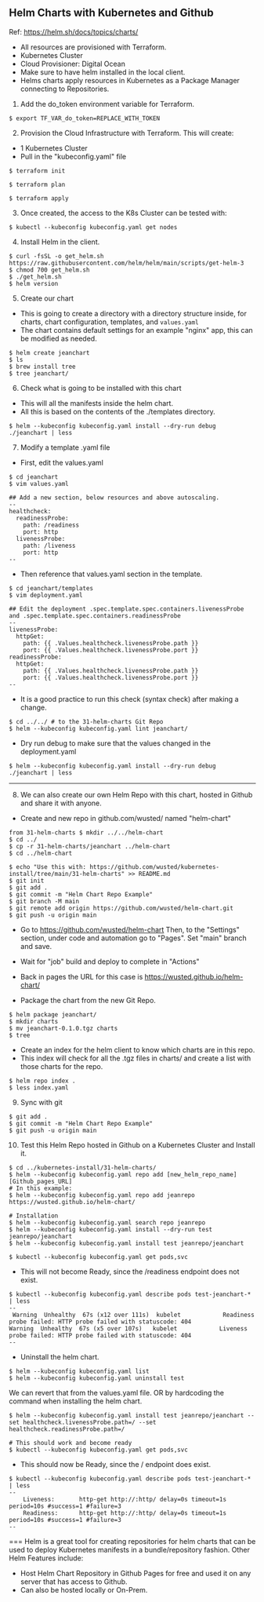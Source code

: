 ## Helm Charts with Kubernetes and Github 

Ref: https://helm.sh/docs/topics/charts/

- All resources are provisioned with Terraform.
- Kubernetes Cluster
- Cloud Provisioner: Digital Ocean
- Make sure to have helm installed in the local client.
- Helms charts apply resources in Kubernetes as a Package Manager connecting to Repositories.

1. Add the do_token environment variable for Terraform.
```
$ export TF_VAR_do_token=REPLACE_WITH_TOKEN
```

2. Provision the Cloud Infrastructure with Terraform.
This will create:
- 1 Kubernetes Cluster
- Pull in the "kubeconfig.yaml" file

````
$ terraform init

$ terraform plan

$ terraform apply
````

3. Once created, the access to the K8s Cluster can be tested with:
```
$ kubectl --kubeconfig kubeconfig.yaml get nodes
```

4. Install Helm in the client.
```
$ curl -fsSL -o get_helm.sh https://raw.githubusercontent.com/helm/helm/main/scripts/get-helm-3
$ chmod 700 get_helm.sh
$ ./get_helm.sh
$ helm version
```

5. Create our chart 
- This is going to create a directory with a directory structure inside, for charts, chart configuration, templates, and `values.yaml`
- The chart contains default settings for an example "nginx" app, this can be modified as needed.
```
$ helm create jeanchart
$ ls
$ brew install tree
$ tree jeanchart/
```

6. Check what is going to be installed with this chart

- This will all the manifests inside the helm chart.
- All this is based on the contents of the ./templates directory.
```
$ helm --kubeconfig kubeconfig.yaml install --dry-run debug ./jeanchart | less
```

7. Modify a template .yaml file

- First, edit the values.yaml
```
$ cd jeanchart
$ vim values.yaml

## Add a new section, below resources and above autoscaling.
--
healthcheck:
  readinessProbe:
    path: /readiness
    port: http
  livenessProbe:
    path: /liveness
    port: http
--
```

- Then reference that values.yaml section in the template.
```
$ cd jeanchart/templates
$ vim deployment.yaml 

## Edit the deployment .spec.template.spec.containers.livenessProbe and .spec.template.spec.containers.readinessProbe
--
livenessProbe:
  httpGet:
    path: {{ .Values.healthcheck.livenessProbe.path }}
    port: {{ .Values.healthcheck.livenessProbe.port }}
readinessProbe:
  httpGet:
    path: {{ .Values.healthcheck.livenessProbe.path }}
    port: {{ .Values.healthcheck.livenessProbe.port }}
--
```

- It is a good practice to run this check (syntax check) after making a change.
```
$ cd ../../ # to the 31-helm-charts Git Repo
$ helm --kubeconfig kubeconfig.yaml lint jeanchart/
```

- Dry run debug to make sure that the values changed in the deployment.yaml
```
$ helm --kubeconfig kubeconfig.yaml install --dry-run debug ./jeanchart | less
```

---

8. We can also create our own Helm Repo with this chart, hosted in Github and share it with anyone.

- Create and new repo in github.com/wusted/ named "helm-chart"
```
from 31-helm-charts $ mkdir ../../helm-chart
$ cd ../
$ cp -r 31-helm-charts/jeanchart ../helm-chart
$ cd ../helm-chart

$ echo "Use this with: https://github.com/wusted/kubernetes-install/tree/main/31-helm-charts" >> README.md
$ git init
$ git add .
$ git commit -m "Helm Chart Repo Example"
$ git branch -M main
$ git remote add origin https://github.com/wusted/helm-chart.git
$ git push -u origin main
```

- Go to https://github.com/wusted/helm-chart
Then, to the "Settings" section, under code and automation go to "Pages". Set "main" branch and save.

- Wait for "job" build and deploy to complete in "Actions"
- Back in pages the URL for this case is https://wusted.github.io/helm-chart/

- Package the chart from the new Git Repo.
```
$ helm package jeanchart/
$ mkdir charts
$ mv jeanchart-0.1.0.tgz charts
$ tree
```

- Create an index for the helm client to know which charts are in this repo.
- This index will check for all the .tgz files in charts/ and create a list with those charts for the repo.
```
$ helm repo index .
$ less index.yaml
```

9. Sync with git
```
$ git add .
$ git commit -m "Helm Chart Repo Example"
$ git push -u origin main
```

10. Test this Helm Repo hosted in Github on a Kubernetes Cluster and Install it.

```
$ cd ../kubernetes-install/31-helm-charts/ 
$ helm --kubeconfig kubeconfig.yaml repo add [new_helm_repo_name] [Github_pages_URL]  
# In this example:
$ helm --kubeconfig kubeconfig.yaml repo add jeanrepo https://wusted.github.io/helm-chart/

# Installation
$ helm --kubeconfig kubeconfig.yaml search repo jeanrepo
$ helm --kubeconfig kubeconfig.yaml install --dry-run test jeanrepo/jeanchart
$ helm --kubeconfig kubeconfig.yaml install test jeanrepo/jeanchart

$ kubectl --kubeconfig kubeconfig.yaml get pods,svc
```

- This will not become Ready, since the /readiness endpoint does not exist. 

```
$ kubectl --kubeconfig kubeconfig.yaml describe pods test-jeanchart-* | less
--
 Warning  Unhealthy  67s (x12 over 111s)  kubelet            Readiness probe failed: HTTP probe failed with statuscode: 404
Warning  Unhealthy  67s (x5 over 107s)   kubelet            Liveness probe failed: HTTP probe failed with statuscode: 404
--
```

- Uninstall the helm chart.
```
$ helm --kubeconfig kubeconfig.yaml list  
$ helm --kubeconfig kubeconfig.yaml uninstall test
```

We can revert that from the values.yaml file.
OR by hardcoding the command when installing the helm chart.

```
$ helm --kubeconfig kubeconfig.yaml install test jeanrepo/jeanchart --set healthcheck.livenessProbe.path=/ --set healthcheck.readinessProbe.path=/

# This should work and become ready
$ kubectl --kubeconfig kubeconfig.yaml get pods,svc
```

- This should now be Ready, since the / endpoint does exist. 

```
$ kubectl --kubeconfig kubeconfig.yaml describe pods test-jeanchart-* | less
--
    Liveness:       http-get http://:http/ delay=0s timeout=1s period=10s #success=1 #failure=3
    Readiness:      http-get http://:http/ delay=0s timeout=1s period=10s #success=1 #failure=3
--
```

===
Helm is a great tool for creating repositories for helm charts that can be used to deploy Kubernetes manifests in a bundle/repository fashion. 
Other Helm Features include:
- Host Helm Chart Repository in Github Pages for free and used it on any server that has access to Github.
- Can also be hosted locally or On-Prem.